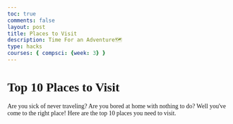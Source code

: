 ```yaml
---
toc: true
comments: false
layout: post
title: Places to Visit
description: Time For an Adventure🗺
type: hacks
courses: { compsci: {week: 3} }
---
```


# <span style="font-family: BEBAS NEUE;">Top 10 Places to Visit 🛫</span>

<font face="Playfair Display">Are you sick of never traveling? Are you bored at home with nothing to do? Well you've come to the right place! Here are the top 10 places you need to visit.</font>
<span style="font-size: 30px;">
